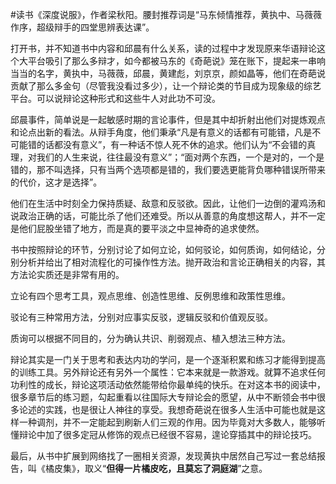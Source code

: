 \#读书《深度说服》，作者梁秋阳。腰封推荐词是“马东倾情推荐，黄执中、马薇薇作序，超级辩手的四堂思辨表达课”。

打开书，并不知道书中内容和邱晨有什么关系，读的过程中才发现原来华语辩论这个大平台吸引了那么多辩才，如今都被马东的《奇葩说》笼在账下，提起来一串响当当的名字，黄执中，马薇薇，邱晨，黄建彪，刘京京，颜如晶等，他们在奇葩说贡献了那么多金句（尽管我没看过多少），让一个辩论类的节目成为现象级的综艺平台。可以说辩论这种形式和这些牛人对此功不可没。

邱晨事件，简单说是一起敏感时期的言论事件，但是其中却折射出他们对提炼观点和论点出新的看法。从辩手角度，他们秉承“凡是有意义的话都有可能错，凡是不可能错的话都没有意义”，有一种话不惊人死不休的追求。他们认为“不会错的真理，对我们的人生来说，往往最没有意义”；“面对两个东西，一个是对的，一个是错的，那不叫选择，只有当两个选项都是错的，我们要选更能背负哪种错误所带来的代价，这才是选择”。

他们在生活中时刻全力保持质疑、敌意和反驳欲。因此，让他们一边倒的灌鸡汤和说政治正确的话，可能比杀了他们还难受。所以从善意的角度想这帮人，并不一定是他们屁股坐错了地方，而是真的要平淡之中显神奇的追求使然。

书中按照辩论的环节，分别讨论了如何立论，如何驳论，如何质询，如何结论，分别分析并给出了相对流程化的可操作性方法。抛开政治和言论正确相关的内容，其方法论实质还是非常有用的。

立论有四个思考工具，观点思维、创造性思维、反例思维和政策性思维。

驳论有三种常用方法，分别对应事实反驳，逻辑反驳和价值观反驳。

质询可以根据不同目的，分为确认共识、削弱观点、植入想法三种方法。

辩论其实是一门关于思考和表达内功的学问，是一个逐渐积累和练习才能得到提高的训练工具。另外辩论还有另外一个属性：它本来就是一款游戏。就算不追求任何功利性的成长，辩论这项活动依然能带给你最单纯的快乐。在对这本书的阅读中，很多章节后的练习题，勾起重看以往国际大专辩论会的愿望，从中不断领会书中很多论述的实践，也是很让人神往的享受。我想奇葩说在很多人生活中可能也就是这样一种调剂，并不一定能起到刷新人们三观的作用。因为毕竟对大多数人，能够听懂辩论中加了很多定冠从修饰的观点已经很不容易，遑论穿插其中的辩论技巧。

最后，从书中扩展到网络找了一圈相关资源，发现黄执中居然自己写过一套总结报告，叫《橘皮集》，取义“**但得一片橘皮吃，且莫忘了洞庭湖**”之意。